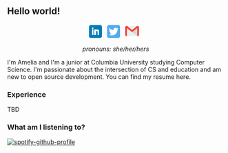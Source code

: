 ## Hello world!

<p align='center'>
<a href="https://www.linkedin.com/in/amelia-wissink/"><img height="30" src="https://raw.githubusercontent.com/awissink/awissink/main/assets/linkedin.png"></a>&nbsp;&nbsp;
<a href="https://www.twitter.com/ameliawissink"><img height="30" src="https://raw.githubusercontent.com/awissink/awissink/main/assets/twitter.png"></a>&nbsp;&nbsp;
<a href="mailto:afw2122@columbia.edu"><img src="https://raw.githubusercontent.com/awissink/awissink/main/assets/gmail.png"/></a>&nbsp;&nbsp;
</p>

<p align='center'>
<i>pronouns: she/her/hers</i>
</p>

I'm Amelia and I'm a junior at Columbia University studying Computer Science. I'm passionate about the intersection of CS and education and am new to open source development. You can find my resume here.

### Experience
TBD

### What am I listening to?

[![spotify-github-profile](https://spotify-github-profile.vercel.app/api/view?uid=ameliafelice&cover_image=true&theme=natemoo-re&show_offline=false&background_color=121212&bar_color=53b14f&bar_color_cover=false)](https://github.com/kittinan/spotify-github-profile)
